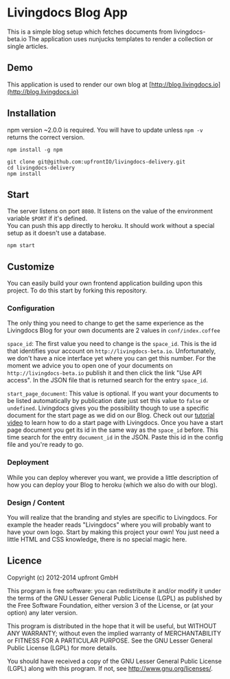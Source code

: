 # Livingdocs Blog App

This is a simple blog setup which fetches documents from livingdocs-beta.io
The application uses nunjucks templates to render a collection or single articles.

## Demo
This application is used to render our own blog at [http://blog.livingdocs.io](http://blog.livingdocs.io)

## Installation
npm version ~2.0.0 is required. You will have to update unless `npm -v` returns the correct version.
```
npm install -g npm
```

```
git clone git@github.com:upfrontIO/livingdocs-delivery.git
cd livingdocs-delivery
npm install
```

## Start
The server listens on port `8080`.
It listens on the value of the environment variable `$PORT` if it's defined.  
You can push this app directly to heroku. It should work without a special setup as it doesn't use a database.
```
npm start
```

## Customize
You can easily build your own frontend application building upon this project. To do this start by forking this repository.

### Configuration
The only thing you need to change to get the same experience as the Livingdocs Blog for your own documents are 2 values in `conf/index.coffee`

`space_id`: The first value you need to change is the `space_id`. This is the id that identifies your account on `http://livingdocs-beta.io`. Unfortunately, we don't have a nice interface yet where you can get this number. For the moment we advice you to open one of your documents on `http://livingdocs-beta.io` publish it and then click the link "Use API access". In the JSON file that is returned search for the entry `space_id`.

`start_page_document`: This value is optional. If you want your documents to be listed automatically by publication date just set this value to `false` or `undefined`. Livingdocs gives you the possibility though to use a specific document for the start page as we did on our Blog. Check out our [tutorial video](https://vimeo.com/125958273) to learn how to do a start page with Livingdocs. Once you have a start page document you get its id in the same way as the `space_id` before. This time search for the entry `document_id` in the JSON. Paste this id in the config file and you're ready to go.


### Deployment
While you can deploy wherever you want, we provide a little description of how you can deploy your Blog to heroku (which we also do with our blog).

### Design / Content
You will realize that the branding and styles are specific to Livingdocs. For example the header reads "Livingdocs" where you will probably want to have your own logo.
Start by making this project your own! You just need a little HTML and CSS knowledge, there is no special magic here.


## Licence

Copyright (c) 2012-2014 upfront GmbH

This program is free software: you can redistribute it and/or modify
it under the terms of the GNU Lesser General Public License (LGPL) as
published by the Free Software Foundation, either version 3 of the License, 
or (at your option) any later version.

This program is distributed in the hope that it will be useful,
but WITHOUT ANY WARRANTY; without even the implied warranty of
MERCHANTABILITY or FITNESS FOR A PARTICULAR PURPOSE.  See the
GNU Lesser General Public License (LGPL) for more details.

You should have received a copy of the GNU Lesser General Public License
(LGPL) along with this program.  If not, see <http://www.gnu.org/licenses/>.


